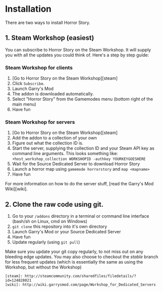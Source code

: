 # Installation

There are two ways to install Horror Story.

## 1. Steam Workshop (easiest)

You can subscribe to Horror Story on the Steam Workshop. It will supply you with
all the updates you could think of. Here's a step by step guide:

### Steam Workshop for clients
1. [Go to Horror Story on the Steam Workshop][steam]
2. Click `Subscribe`.
3. Launch Garry's Mod
4. The addon is downloaded automatically.
5. Select "Horror Story" from the Gamemodes menu (bottom right of the main menu)
6. Have fun

### Steam Workshop for servers
1. [Go to Horror Story on the Steam Workshop][steam]
2. Add the addon to a collection of your own
3. Figure out what the collection ID is.
4. Start the server, supplying the collection ID and your Steam API key as command line arguments.
   This looks something like: `+host_workshop_collection WORKSHOPID -authkey YOURKEYGOESHERE`
5. Wait for the Source Dedicated Server to download Horror Story
6. Launch a horror map using `gamemode horrorstory` and `map <mapname>`
7. Have fun

For more information on how to do the server stuff, [read the Garry's Mod Wiki][wiki].


## 2. Clone the raw code using git.

1. Go to your `/addons` directory in a terminal or command line interface (bash/sh on Linux, cmd on Windows)
2. `git clone` this repository into it's own directory
3. Launch Garry's Mod or your Source Dedicated Server
4. Have fun
5. Update regularly (using `git pull`)

Make sure you update your git copy regularly, to not miss out on any bleeding edge
updates. You may also choose to checkout the *stable* branch for less frequent
updates (which is essentially the same as using the Workshop, but without the
Workshop)

    [steam]: http://steamcommunity.com/sharedfiles/filedetails/?id=124828021
    [wiki]: http://wiki.garrysmod.com/page/Workshop_for_Dedicated_Servers
